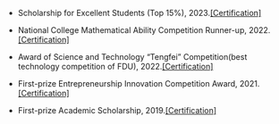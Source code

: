 - Scholarship for Excellent Students (Top 15%), 2023.[[Certification]](contents/prizePhoto/)

- National College Mathematical Ability Competition Runner-up, 2022.[[Certification]](contents/prizePhoto/)

- Award of Science and Technology “Tengfei” Competition(best technology competition of FDU), 2022.[[Certification]](contents/prizePhoto/)

- First-prize Entrepreneurship Innovation Competition Award, 2021.[[Certification]](contents/prizePhoto/)

- First-prize Academic Scholarship, 2019.[[Certification]](contents/prizePhoto/)

